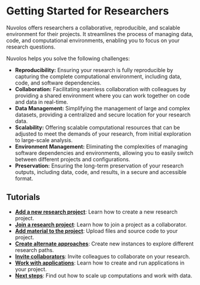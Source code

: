 # Getting Started for Researchers

Nuvolos offers researchers a collaborative, reproducible, and scalable environment for their projects. It streamlines the process of managing data, code, and computational environments, enabling you to focus on your research questions.

Nuvolos helps you solve the following challenges:

* **Reproducibility:** Ensuring your research is fully reproducible by capturing the complete computational environment, including data, code, and software dependencies.
* **Collaboration:** Facilitating seamless collaboration with colleagues by providing a shared environment where you can work together on code and data in real-time.
* **Data Management:** Simplifying the management of large and complex datasets, providing a centralized and secure location for your research data.
* **Scalability:** Offering scalable computational resources that can be adjusted to meet the demands of your research, from initial exploration to large-scale analysis.
* **Environment Management:** Eliminating the complexities of managing software dependencies and environments, allowing you to easily switch between different projects and configurations.
* **Preservation:** Ensuring the long-term preservation of your research outputs, including data, code, and results, in a secure and accessible format.

## Tutorials

* <strong>[Add a new research project](add-a-new-research-project.md)</strong>: Learn how to create a new research project.
* <strong>[Join a research project](join-a-research-project.md)</strong>: Learn how to join a project as a collaborator.
* <strong>[Add material to the project](add-material-to-the-project.md)</strong>: Upload files and source code to your project.
* <strong>[Create alternate approaches](create-alternate-approaches.md)</strong>: Create new instances to explore different research paths.
* <strong>[Invite collaborators](invite-collaborators.md)</strong>: Invite colleagues to collaborate on your research.
* <strong>[Work with applications](work-with-applications.md)</strong>: Learn how to create and run applications in your project.
* <strong>[Next steps](next-steps.md)</strong>: Find out how to scale up computations and work with data.